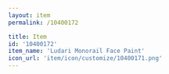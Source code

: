 ```yaml
---
layout: item
permalink: /10400172

title: Item
id: '10400172'
item_name: 'Ludari Monorail Face Paint'
icon_url: 'item/icon/customize/10400171.png'
---
```

